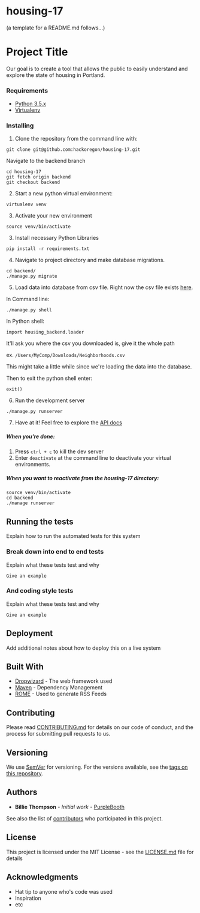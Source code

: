 # housing-17 
(a template for a README.md follows...)

# Project Title

Our goal is to create a tool that allows the public to easily understand and explore the state of housing in Portland.

### Requirements

* [Python 3.5.x](https://www.python.org/downloads/)
* [Virtualenv](https://virtualenv.pypa.io/en/stable/installation/)

### Installing

1. Clone the repository from the command line with:

```
git clone git@github.com:hackoregon/housing-17.git

```

Navigate to the backend branch

```
cd housing-17
git fetch origin backend
git checkout backend
```

2. Start a new python virtual environment:

```
virtualenv venv
```

3. Activate your new environment

```
source venv/bin/activate
```

3. Install necessary Python Libraries

```pip install -r requirements.txt```

4. Navigate to project directory and make database migrations.

```
cd backend/
./manage.py migrate
```

5. Load data into database from csv file. Right now the csv file exists [here](https://drive.google.com/file/d/0B0810KzsNR3mUDkzdERQNmc3U00/view?usp=sharing).

In Command line:

```./manage.py shell```

In Python shell:

```import housing_backend.loader```

It'll ask you where the csv you downloaded is, give it the whole path

ex. ```/Users/MyComp/Downloads/Neighborhoods.csv```

This might take a little while since we're loading the data into the database.

Then to exit the python shell enter:

```
exit()
```

6. Run the development server

```
./manage.py runserver
```

7. Have at it! Feel free to explore the [API docs](https://github.com/hackoregon/housing-17/tree/backend/docs/API.md)


##### When you're done:
 1. Press ```ctrl + c``` to kill the dev server
 2. Enter ```deactivate``` at the command line to deactivate your virtual environments.
##### When you want to reactivate from the housing-17 directory:
```
source venv/bin/activate
cd backend
./manage runserver
```

## Running the tests

Explain how to run the automated tests for this system

### Break down into end to end tests

Explain what these tests test and why

```
Give an example
```

### And coding style tests

Explain what these tests test and why

```
Give an example
```

## Deployment

Add additional notes about how to deploy this on a live system

## Built With

* [Dropwizard](http://www.dropwizard.io/1.0.2/docs/) - The web framework used
* [Maven](https://maven.apache.org/) - Dependency Management
* [ROME](https://rometools.github.io/rome/) - Used to generate RSS Feeds

## Contributing

Please read [CONTRIBUTING.md](https://gist.github.com/PurpleBooth/b24679402957c63ec426) for details on our code of conduct, and the process for submitting pull requests to us.

## Versioning

We use [SemVer](http://semver.org/) for versioning. For the versions available, see the [tags on this repository](https://github.com/your/project/tags). 

## Authors

* **Billie Thompson** - *Initial work* - [PurpleBooth](https://github.com/PurpleBooth)

See also the list of [contributors](https://github.com/your/project/contributors) who participated in this project.

## License

This project is licensed under the MIT License - see the [LICENSE.md](LICENSE.md) file for details

## Acknowledgments

* Hat tip to anyone who's code was used
* Inspiration
* etc
